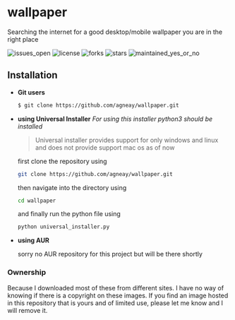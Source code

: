 # wallpaper
Searching the internet for a good desktop/mobile wallpaper you are in the right place

![issues_open](https://img.shields.io/github/issues/agneay/wallpaper?style=for-the-badge)
![license](https://img.shields.io/github/license/agneay/wallpaper?style=for-the-badge)
![forks](https://img.shields.io/github/forks/agneay/wallpaper?style=for-the-badge)
![stars](https://img.shields.io/github/stars/agneay/wallpaper?style=for-the-badge)
![maintained_yes_or_no](https://img.shields.io/badge/maintained-yes-green?style=for-the-badge)

## Installation

+ **Git users**

  ```bash
  $ git clone https://github.com/agneay/wallpaper.git 

+ **using Universal Installer**
 *For using this  installer python3 should be installed*

  > Universal installer provides support for only windows and linux  and does not provide support mac os as of now 

  first clone the repository using 
  ```bash 
  git clone https://github.com/agneay/wallpaper.git 
  ```
  then navigate into the directory using
  ```bash
  cd wallpaper
  ```
  and finally run the python file using 
  ```bash
  python universal_installer.py 
  ```

+ **using AUR**

  sorry no AUR repository for this project but will be there shortly


### Ownership

Because I downloaded most of these from different sites. I have no way of knowing if there is a copyright on these images. If you find an image hosted in this repository that is yours and of limited use, please let me know and I will remove it.
